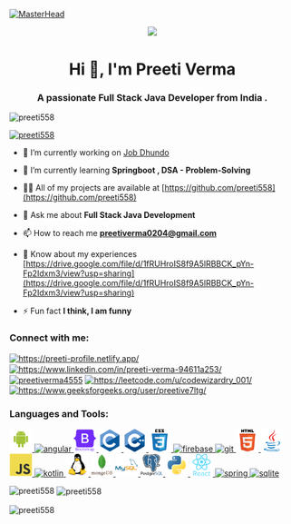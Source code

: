 [![MasterHead](https://media.licdn.com/dms/image/C5612AQHJwaxcURaLIw/article-cover_image-shrink_720_1280/0/1648108643390?e=2147483647&v=beta&t=YvimmnTtRM2hXWNO_0oKkg2HaNyR2EiE91pG42wcPiU)](https://rishavchanda.io)

<div align="center">
  <img height="150" src="https://media.giphy.com/media/M9gbBd9nbDrOTu1Mqx/giphy.gif"  />
</div>


<h1 align="center">Hi 👋, I'm Preeti Verma</h1>
<h3 align="center">A passionate Full Stack Java Developer from India .</h3>

<p align="left"> <img src="https://komarev.com/ghpvc/?username=preeti558&label=Profile%20views&color=0e75b6&style=flat" alt="preeti558" /> </p>

<p align="left"> <a href="https://github.com/ryo-ma/github-profile-trophy"><img src="https://github-profile-trophy.vercel.app/?username=preeti558" alt="preeti558" /></a> </p>

- 🔭 I’m currently working on [Job Dhundo](https://job-dhundo.netlify.app/)

- 🌱 I’m currently learning **Springboot , DSA - Problem-Solving**

- 👨‍💻 All of my projects are available at [https://github.com/preeti558](https://github.com/preeti558)

- 💬 Ask me about **Full Stack Java Development**

- 📫 How to reach me **preetiverma0204@gmail.com**

- 📄 Know about my experiences [https://drive.google.com/file/d/1fRUHroIS8f9A5lRBBCK_pYn-Fp2Idxm3/view?usp=sharing](https://drive.google.com/file/d/1fRUHroIS8f9A5lRBBCK_pYn-Fp2Idxm3/view?usp=sharing)

- ⚡ Fun fact **I think, I am funny**

<h3 align="left">Connect with me:</h3>
<p align="left">
<a href="https://dev.to/https://preeti-profile.netlify.app/" target="blank"><img align="center" src="https://raw.githubusercontent.com/rahuldkjain/github-profile-readme-generator/master/src/images/icons/Social/devto.svg" alt="https://preeti-profile.netlify.app/" height="30" width="40" /></a>
<a href="https://linkedin.com/in/https://www.linkedin.com/in/preeti-verma-94611a253/" target="blank"><img align="center" src="https://raw.githubusercontent.com/rahuldkjain/github-profile-readme-generator/master/src/images/icons/Social/linked-in-alt.svg" alt="https://www.linkedin.com/in/preeti-verma-94611a253/" height="30" width="40" /></a>
<a href="https://instagram.com/preetiverma4555" target="blank"><img align="center" src="https://raw.githubusercontent.com/rahuldkjain/github-profile-readme-generator/master/src/images/icons/Social/instagram.svg" alt="preetiverma4555" height="30" width="40" /></a>
<a href="https://www.leetcode.com/https://leetcode.com/u/codewizardry_001/" target="blank"><img align="center" src="https://raw.githubusercontent.com/rahuldkjain/github-profile-readme-generator/master/src/images/icons/Social/leet-code.svg" alt="https://leetcode.com/u/codewizardry_001/" height="30" width="40" /></a>
<a href="https://auth.geeksforgeeks.org/user/https://www.geeksforgeeks.org/user/preetive7ltg/" target="blank"><img align="center" src="https://raw.githubusercontent.com/rahuldkjain/github-profile-readme-generator/master/src/images/icons/Social/geeks-for-geeks.svg" alt="https://www.geeksforgeeks.org/user/preetive7ltg/" height="30" width="40" /></a>
</p>

<h3 align="left">Languages and Tools:</h3>
<p align="left"> <a href="https://developer.android.com" target="_blank" rel="noreferrer"> <img src="https://raw.githubusercontent.com/devicons/devicon/master/icons/android/android-original-wordmark.svg" alt="android" width="40" height="40"/> </a> <a href="https://angular.io" target="_blank" rel="noreferrer"> <img src="https://angular.io/assets/images/logos/angular/angular.svg" alt="angular" width="40" height="40"/> </a> <a href="https://getbootstrap.com" target="_blank" rel="noreferrer"> <img src="https://raw.githubusercontent.com/devicons/devicon/master/icons/bootstrap/bootstrap-plain-wordmark.svg" alt="bootstrap" width="40" height="40"/> </a> <a href="https://www.cprogramming.com/" target="_blank" rel="noreferrer"> <img src="https://raw.githubusercontent.com/devicons/devicon/master/icons/c/c-original.svg" alt="c" width="40" height="40"/> </a> <a href="https://www.w3schools.com/cpp/" target="_blank" rel="noreferrer"> <img src="https://raw.githubusercontent.com/devicons/devicon/master/icons/cplusplus/cplusplus-original.svg" alt="cplusplus" width="40" height="40"/> </a> <a href="https://www.w3schools.com/css/" target="_blank" rel="noreferrer"> <img src="https://raw.githubusercontent.com/devicons/devicon/master/icons/css3/css3-original-wordmark.svg" alt="css3" width="40" height="40"/> </a> <a href="https://firebase.google.com/" target="_blank" rel="noreferrer"> <img src="https://www.vectorlogo.zone/logos/firebase/firebase-icon.svg" alt="firebase" width="40" height="40"/> </a> <a href="https://git-scm.com/" target="_blank" rel="noreferrer"> <img src="https://www.vectorlogo.zone/logos/git-scm/git-scm-icon.svg" alt="git" width="40" height="40"/> </a> <a href="https://www.w3.org/html/" target="_blank" rel="noreferrer"> <img src="https://raw.githubusercontent.com/devicons/devicon/master/icons/html5/html5-original-wordmark.svg" alt="html5" width="40" height="40"/> </a> <a href="https://www.java.com" target="_blank" rel="noreferrer"> <img src="https://raw.githubusercontent.com/devicons/devicon/master/icons/java/java-original.svg" alt="java" width="40" height="40"/> </a> <a href="https://developer.mozilla.org/en-US/docs/Web/JavaScript" target="_blank" rel="noreferrer"> <img src="https://raw.githubusercontent.com/devicons/devicon/master/icons/javascript/javascript-original.svg" alt="javascript" width="40" height="40"/> </a> <a href="https://kotlinlang.org" target="_blank" rel="noreferrer"> <img src="https://www.vectorlogo.zone/logos/kotlinlang/kotlinlang-icon.svg" alt="kotlin" width="40" height="40"/> </a> <a href="https://www.linux.org/" target="_blank" rel="noreferrer"> <img src="https://raw.githubusercontent.com/devicons/devicon/master/icons/linux/linux-original.svg" alt="linux" width="40" height="40"/> </a> <a href="https://www.mongodb.com/" target="_blank" rel="noreferrer"> <img src="https://raw.githubusercontent.com/devicons/devicon/master/icons/mongodb/mongodb-original-wordmark.svg" alt="mongodb" width="40" height="40"/> </a> <a href="https://www.mysql.com/" target="_blank" rel="noreferrer"> <img src="https://raw.githubusercontent.com/devicons/devicon/master/icons/mysql/mysql-original-wordmark.svg" alt="mysql" width="40" height="40"/> </a> <a href="https://www.postgresql.org" target="_blank" rel="noreferrer"> <img src="https://raw.githubusercontent.com/devicons/devicon/master/icons/postgresql/postgresql-original-wordmark.svg" alt="postgresql" width="40" height="40"/> </a> <a href="https://www.python.org" target="_blank" rel="noreferrer"> <img src="https://raw.githubusercontent.com/devicons/devicon/master/icons/python/python-original.svg" alt="python" width="40" height="40"/> </a> <a href="https://reactjs.org/" target="_blank" rel="noreferrer"> <img src="https://raw.githubusercontent.com/devicons/devicon/master/icons/react/react-original-wordmark.svg" alt="react" width="40" height="40"/> </a> <a href="https://spring.io/" target="_blank" rel="noreferrer"> <img src="https://www.vectorlogo.zone/logos/springio/springio-icon.svg" alt="spring" width="40" height="40"/> </a> <a href="https://www.sqlite.org/" target="_blank" rel="noreferrer"> <img src="https://www.vectorlogo.zone/logos/sqlite/sqlite-icon.svg" alt="sqlite" width="40" height="40"/> </a> </p>

<p><img align="left" src="https://github-readme-stats.vercel.app/api/top-langs?username=preeti558&show_icons=true&locale=en&layout=compact" alt="preeti558" /></p>

<p>&nbsp;<img align="center" src="https://github-readme-stats.vercel.app/api?username=preeti558&show_icons=true&locale=en" alt="preeti558" /></p>

<p><img align="center" src="https://github-readme-streak-stats.herokuapp.com/?user=preeti558&" alt="preeti558" /></p>


